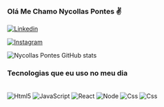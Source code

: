 ### Olá Me Chamo Nycollas Pontes ✌️ 



[![Linkedin](https://img.shields.io/badge/LinkedIn-0077B5?style=for-the-badge&logo=linkedin&logoColor=white)](https://www.linkedin.com/in/nycollas-pontes-3110a71a2/)

[![Instagram](https://img.shields.io/badge/Instagram-E4405F?style=for-the-badge&logo=instagram&logoColor=white)](https://www.instagram.com/_nycpontes/)

![Nycollas Pontes GitHub stats](https://github-readme-stats.vercel.app/api?username=Nycollaspontes&show_icons=true&theme=dracula)


### Tecnologias que eu uso no meu dia 

<div style= "display: inline_block"  > <br>
<img align="center" alt ="Html5" src ="https://img.shields.io/badge/HTML5-E34F26?style=for-the-badge&logo=html5&logoColor=white" />

<img align="center" alt ="JavaScript" src ="https://img.shields.io/badge/JavaScript-F7DF1E?style=for-the-badge&logo=javascript&logoColor=black" />

<img align="center" alt ="React" src ="https://img.shields.io/badge/React-20232A?style=for-the-badge&logo=react&logoColor=61DAFB" />


<img align="center" alt ="Node" src ="https://img.shields.io/badge/Node.js-43853D?style=for-the-badge&logo=node.js&logoColor=white" />


<img align="center" alt ="Css" src ="https://img.shields.io/badge/CSS3-1572B6?style=for-the-badge&logo=css3&logoColor=white" />

<img align="center" alt ="Css" src ="https://img.shields.io/badge/TypeScript-007ACC?style=for-the-badge&logo=typescript&logoColor=white" />

<div><br/>



